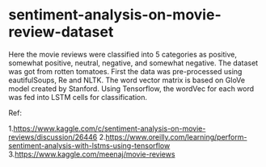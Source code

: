 # sentiment-analysis-on-movie-review-dataset
Here the movie reviews were classified into 5 categories as positive, somewhat positive, neutral, negative, and somewhat negative. The dataset was got from rotten tomatoes. First the data was pre-processed using eautifulSoups, Re and NLTK. The word vector matrix is based on GloVe model created by Stanford. Using Tensorflow, the wordVec for each word was fed into LSTM cells for classification. 

Ref:

1.https://www.kaggle.com/c/sentiment-analysis-on-movie-reviews/discussion/26446
2.https://www.oreilly.com/learning/perform-sentiment-analysis-with-lstms-using-tensorflow
3.https://www.kaggle.com/meenaj/movie-reviews
